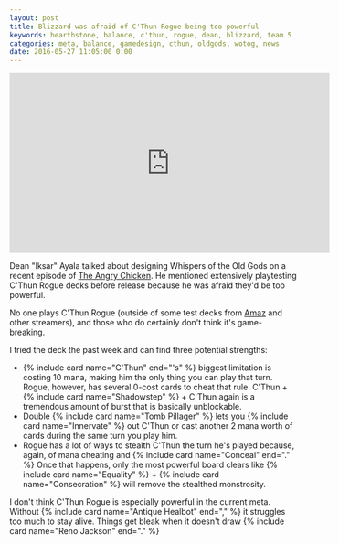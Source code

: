 ```yaml
---
layout: post
title: Blizzard was afraid of C'Thun Rogue being too powerful
keywords: hearthstone, balance, c'thun, rogue, dean, blizzard, team 5
categories: meta, balance, gamedesign, cthun, oldgods, wotog, news
date: 2016-05-27 11:05:00 0:00
---
```


<iframe width="560" height="315" src="https://www.youtube.com/embed/O3C4njg--7E" frameborder="0" allowfullscreen></iframe>

Dean "Iksar" Ayala talked about designing Whispers of the Old Gods on a recent episode of [The Angry Chicken](https://www.youtube.com/watch?v=O3C4njg--7E). He mentioned extensively playtesting C'Thun Rogue decks before release because he was afraid they'd be too powerful.

No one plays C'Thun Rogue (outside of some test decks from [Amaz](http://www.hearthstonetopdecks.com/decks/amazs-reno-cthun-rogue-standard-may-2016/) and other streamers), and those who do certainly don't think it's game-breaking. 

I tried the deck the past week and can find three potential strengths:

* {% include card name="C'Thun" end="'s" %} biggest limitation is costing 10 mana, making him the only thing you can play that turn. Rogue, however, has several 0-cost cards to cheat that rule. C'Thun + {% include card name="Shadowstep" %} \+ C'Thun again is a tremendous amount of burst that is basically unblockable.
* Double {% include card name="Tomb Pillager" %} lets you {% include card name="Innervate" %} out C'Thun or cast another 2 mana worth of cards during the same turn you play him. 
* Rogue has a lot of ways to stealth C'Thun the turn he's played because, again, of mana cheating and {% include card name="Conceal" end="." %} Once that happens, only the most powerful board clears like {% include card name="Equality" %} \+ {% include card name="Consecration" %} will remove the stealthed monstrosity. 

I don't think C'Thun Rogue is especially powerful in the current meta. Without {% include card name="Antique Healbot" end="," %} it struggles too much to stay alive. Things get bleak when it doesn't draw {% include card name="Reno Jackson" end="." %}